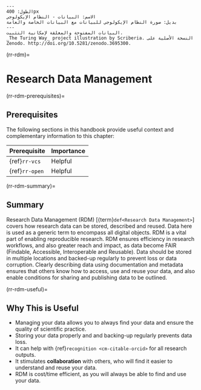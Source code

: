 ```{figure} ../figures/data-ecosystem.jpg
---
الطول: 400px
الاسم: البيانات - النظام الإيكولوجي
بديل: صورة النظام الإيكولوجي للبيانات مع البيانات الخاصة والعامة
---
البيانات المفتوحة والمغلقة لإمكانية التثبيت.
_The Turing Way_ project illustration by Scriberia. النسخة الأصلية على Zenodo. http://doi.org/10.5281/zenodo.3695300. 
```

(rr-rdm)=
# Research Data Management

(rr-rdm-prerequisites)=
## Prerequisites

The following sections in this handbook provide useful context and complementary information to this chapter:

| Prerequisite   | Importance |
| -------------- | ---------- |
| {ref}`rr-vcs`  | Helpful    |
| {ref}`rr-open` | Helpful    |

(rr-rdm-summary)=
## Summary

Research Data Management (RDM) [{term}`def<Research Data Management>`] covers how research data can be stored, described and reused. Data here is used as a generic term to encompass all digital objects. RDM is a vital part of enabling reproducible research. RDM ensures efficiency in research workflows, and also greater reach and impact, as data become FAIR (Findable, Accessible, Interoperable and Reusable). Data should be stored in multiple locations and backed-up regularly to prevent loss or data corruption. Clearly describing data using documentation and metadata ensures that others know how to access, use and reuse your data, and also enable conditions for sharing and publishing data to be outlined.



(rr-rdm-useful)=
## Why This is Useful

- Managing your data allows you to always find your data and ensure the quality of scientific practice.
- Storing your data properly and and backing-up regularly prevents data loss.
- It can help with {ref}`recognition <cm-citable-orcid>` for all research outputs.
- It stimulates **collaboration** with others, who will find it easier to understand and reuse your data.
- RDM is cost/time efficient, as you will always be able to find and use your data.
